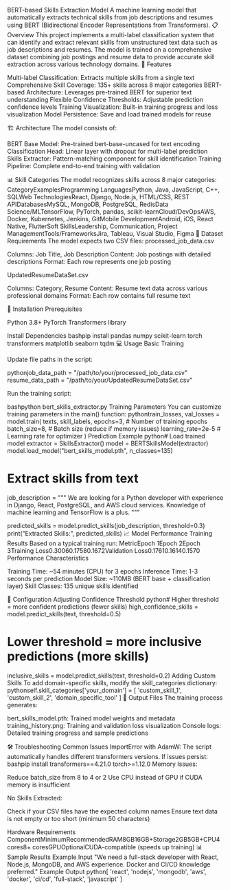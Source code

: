 BERT-based Skills Extraction Model
A machine learning model that automatically extracts technical skills from job descriptions and resumes using BERT (Bidirectional Encoder Representations from Transformers).
📋 Overview
This project implements a multi-label classification system that can identify and extract relevant skills from unstructured text data such as job descriptions and resumes. The model is trained on a comprehensive dataset combining job postings and resume data to provide accurate skill extraction across various technology domains.
🎯 Features

Multi-label Classification: Extracts multiple skills from a single text
Comprehensive Skill Coverage: 135+ skills across 8 major categories
BERT-based Architecture: Leverages pre-trained BERT for superior text understanding
Flexible Confidence Thresholds: Adjustable prediction confidence levels
Training Visualization: Built-in training progress and loss visualization
Model Persistence: Save and load trained models for reuse

🏗️ Architecture
The model consists of:

BERT Base Model: Pre-trained bert-base-uncased for text encoding
Classification Head: Linear layer with dropout for multi-label prediction
Skills Extractor: Pattern-matching component for skill identification
Training Pipeline: Complete end-to-end training with validation

📊 Skill Categories
The model recognizes skills across 8 major categories:
CategoryExamplesProgramming LanguagesPython, Java, JavaScript, C++, SQLWeb TechnologiesReact, Django, Node.js, HTML/CSS, REST APIDatabasesMySQL, MongoDB, PostgreSQL, RedisData Science/MLTensorFlow, PyTorch, pandas, scikit-learnCloud/DevOpsAWS, Docker, Kubernetes, Jenkins, GitMobile DevelopmentAndroid, iOS, React Native, FlutterSoft SkillsLeadership, Communication, Project ManagementTools/FrameworksJira, Tableau, Visual Studio, Figma
📁 Dataset Requirements
The model expects two CSV files:
processed_job_data.csv

Columns: Job Title, Job Description
Content: Job postings with detailed descriptions
Format: Each row represents one job posting

UpdatedResumeDataSet.csv

Columns: Category, Resume
Content: Resume text data across various professional domains
Format: Each row contains full resume text

🚀 Installation
Prerequisites

Python 3.8+
PyTorch
Transformers library

Install Dependencies
bashpip install pandas numpy scikit-learn torch transformers matplotlib seaborn tqdm
💻 Usage
Basic Training

Update file paths in the script:

pythonjob_data_path = "/path/to/your/processed_job_data.csv"
resume_data_path = "/path/to/your/UpdatedResumeDataSet.csv"

Run the training script:

bashpython bert_skills_extractor.py
Training Parameters
You can customize training parameters in the main() function:
pythontrain_losses, val_losses = model.train(
    texts, skill_labels,
    epochs=3,           # Number of training epochs
    batch_size=8,       # Batch size (reduce if memory issues)
    learning_rate=2e-5  # Learning rate for optimizer
)
Prediction Example
python# Load trained model
extractor = SkillsExtractor()
model = BERTSkillsModel(extractor)
model.load_model("bert_skills_model.pth", n_classes=135)

# Extract skills from text
job_description = """
We are looking for a Python developer with experience in Django, 
React, PostgreSQL, and AWS cloud services. Knowledge of machine 
learning and TensorFlow is a plus.
"""

predicted_skills = model.predict_skills(job_description, threshold=0.3)
print("Extracted Skills:", predicted_skills)
📈 Model Performance
Training Results
Based on a typical training run:
MetricEpoch 1Epoch 2Epoch 3Training Loss0.30060.17580.1672Validation Loss0.17610.16140.1570
Performance Characteristics

Training Time: ~54 minutes (CPU) for 3 epochs
Inference Time: 1-3 seconds per prediction
Model Size: ~110MB (BERT base + classification layer)
Skill Classes: 135 unique skills identified

🔧 Configuration
Adjusting Confidence Threshold
python# Higher threshold = more confident predictions (fewer skills)
high_confidence_skills = model.predict_skills(text, threshold=0.5)

# Lower threshold = more inclusive predictions (more skills)
inclusive_skills = model.predict_skills(text, threshold=0.2)
Adding Custom Skills
To add domain-specific skills, modify the skill_categories dictionary:
pythonself.skill_categories['your_domain'] = [
    'custom_skill_1', 'custom_skill_2', 'domain_specific_tool'
]
📂 Output Files
The training process generates:

bert_skills_model.pth: Trained model weights and metadata
training_history.png: Training and validation loss visualization
Console logs: Detailed training progress and sample predictions

🛠️ Troubleshooting
Common Issues
ImportError with AdamW:
The script automatically handles different transformers versions. If issues persist:
bashpip install transformers==4.21.0 torch>=1.12.0
Memory Issues:

Reduce batch_size from 8 to 4 or 2
Use CPU instead of GPU if CUDA memory is insufficient

No Skills Extracted:

Check if your CSV files have the expected column names
Ensure text data is not empty or too short (minimum 50 characters)

Hardware Requirements
ComponentMinimumRecommendedRAM8GB16GB+Storage2GB5GB+CPU4 cores8+ coresGPUOptionalCUDA-compatible (speeds up training)
📊 Sample Results
Example Input
"We need a full-stack developer with React, Node.js, MongoDB, 
and AWS experience. Docker and CI/CD knowledge preferred."
Example Output
python[
    'react', 'nodejs', 'mongodb', 'aws', 'docker', 
    'ci/cd', 'full-stack', 'javascript'
]